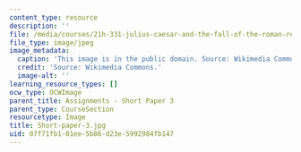 ```yaml
---
content_type: resource
description: ''
file: /media/courses/21h-331-julius-caesar-and-the-fall-of-the-roman-republic-spring-2016/07f71fb101ee5b86d23e5992984fb147_Short-paper-3.jpg
file_type: image/jpeg
image_metadata:
  caption: 'This image is in the public domain. Source: Wikimedia Commons'
  credit: 'Source: Wikimedia Commons.'
  image-alt: ''
learning_resource_types: []
ocw_type: OCWImage
parent_title: Assignments - Short Paper 3
parent_type: CourseSection
resourcetype: Image
title: Short-paper-3.jpg
uid: 07f71fb1-01ee-5b86-d23e-5992984fb147
---
```

